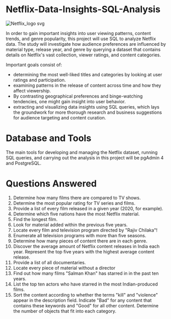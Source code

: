 # Netflix-Data-Insights-SQL-Analysis
![Netflix_logo svg](https://github.com/user-attachments/assets/deeeb250-18e5-4300-820d-6661c7f9a647)

In order to gain important insights into user viewing patterns, content trends, and genre popularity, this project will use SQL to analyze Netflix data. The study will investigate how audience preferences are influenced by material type, release year, and genre by querying a dataset that contains details on Netflix's vast collection, viewer ratings, and content categories.

Important goals consist of:

- determining the most well-liked titles and categories by looking at user ratings and participation.
- examining patterns in the release of content across time and how they affect viewership.
- By contrasting geographical preferences and binge-watching tendencies, one might gain insight into user behavior.
- extracting and visualizing data insights using SQL queries, which lays the groundwork for more thorough research and business suggestions for audience targeting and content curation.

# Database and Tools
The main tools for developing and managing the Netflix dataset, running SQL queries, and carrying out the analysis in this project will be pgAdmin 4 and PostgreSQL.

# Questions Answered
1. Determine how many films there are compared to TV shows.
2. Determine the most popular rating for TV series and films.
3. Provide a list of every film released in a given year (2020, for example).
4. Determine which five nations have the most Netflix material.
5. Find the longest film.
6. Look for material added within the previous five years.
7. Locate every film and television program directed by "Rajiv Chilaka"!
8. Enumerate all television programs with more than five seasons.
9. Determine how many pieces of content there are in each genre.
10. Discover the average amount of Netflix content releases in India each year. Represent the top five years with the highest average content release.
11. Provide a list of all documentaries.
12. Locate every piece of material without a director
13. Find out how many films "Salman Khan" has starred in in the past ten years.
14. List the top ten actors who have starred in the most Indian-produced films.
15. Sort the content according to whether the terms "kill" and "violence" appear in the description field. Indicate "Bad" for any content that contains these keywords and "Good" for all other content. Determine the number of objects that fit into each category.
